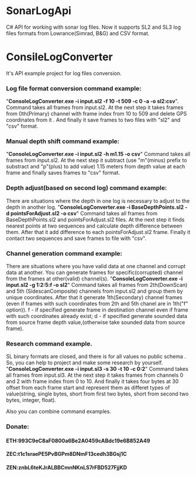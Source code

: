# SonarLogApi
C# API for working with sonar log files.
Now it supports SL2 and SL3 log files formats from Lowrance(Simrad, B&G) and CSV format.

# ConsileLogConverter
It's API example project for log files conversion.

### Log file format conversion command example:
"**ConsoleLogConverter.exe -i input.sl2 -f 10 -t 509 -c 0 -a -o sl2:csv**".
Command takes all frames from input.sl2. At the next step it takes frames from 0th(Primary) channel with frame index 
from 10 to 509 and delete GPS coordinates from it . And finally it save frames to two files with "sl2" and "csv" format.

### Manual depth shift command example:
"**ConsoleLogConverter.exe -i input.sl2 -h m1.15 -o csv**"
Command takes all frames from input.sl2. At the next step it subtract (use "m"(minus) prefix to substract and "p"(plus) to add value) 1.15 meters from depth value at each frame and finally saves frames to "csv" format.

### Depth adjust(based on second log) command example:
There are situations where the depth in one log is necessary to adjust to the depth in another log.
"**ConsoleLogConverter.exe -i BaseDepthPoints.sl2 -d pointsForAdjust.sl2 -o csv**"
Command takes all frames from BaseDepthPoints.sl2 and pointsForAdjust.sl2 files. At the next step it finds nearest points at two sequences and calculate depth difference between them. After that it add difference to each pointsForAdjust.sl2 frame. Finally it contact two sequences and save frames to file with "csv".

### Channel generation command example:
There are situations where you have valid data at one channel and corrupt data at another. You can generate frames for specific(corrupted) channel from the frames at other(valid) channel(s).
"**ConsoleLogConverter.exe -i input.sl2 -g 1:2:5:f -o sl2**"
Command takes all frames from 2th(DownScan) and 5th (SidescanComposite) channels from input.sl2 and group them by unique coordinates.
After that it generate 1th(Secondary) channel frames (even if frames with such coordinates from 2th and 5th chanel are in 1th("f" option)).
f - if specified generate frame in destination channel even if frame with such coordinates already exist;
d - if specified generate sounded data from source frame depth value,(otherwise take sounded data from source frame).


### Research command example.
SL binary formats are closed, and there is for all values no public schema . So, you can help to project and make some research by yourself.
"**ConsoleLogConverter.exe -i input.sl3 -s 30 -t 10 -c 0:2**"
Command takes all frames from input.sl3. At the next step it takes frames from channels 0 and 2 with frame 
index from 0 to 10.
And finally it takes four bytes at 30 offset from each frame start and represent them as differet types 
of value(string, single bytes, short from first two bytes, short from second two bytes, integer, float).

Also you can combine command examples.

### Donate:

#### ETH:993C9eC8aF0800a6Be2A0459cABdc19e6B852A49
#### ZEC:t1c1sraePE5PvBGPm8DNmF13cedh3BGsj1C
#### ZEN:znbL6teKJrALBBCmnNKnLS7rFBD527FjjKD
